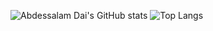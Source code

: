 ![Abdessalam Dai's GitHub stats](https://github-readme-stats.vercel.app/api?username=abdessalam-dai&theme=radical)
![Top Langs](https://github-readme-stats.vercel.app/api/top-langs/?username=abdessalam-dai&layout=compact)
